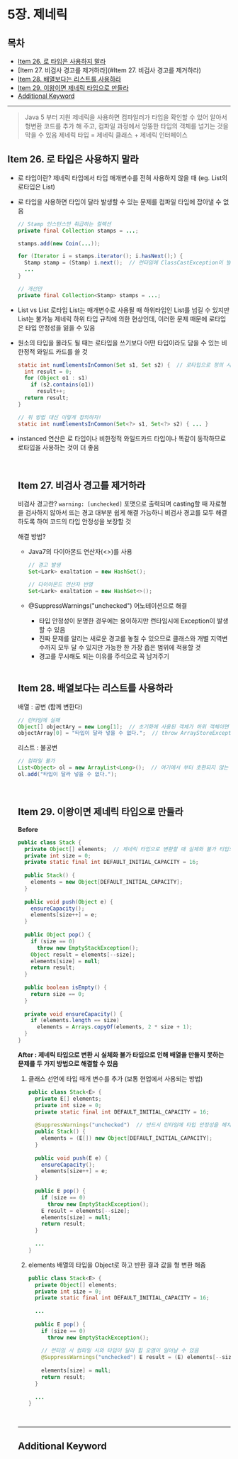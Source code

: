 # 5장. 제네릭

## 목차

- [Item 26. 로 타입은 사용하지 말라](#Item-25-로-타입은-사용하지-말라)
- [Item 27. 비검사 경고를 제거하라](#Item 27. 비검사 경고를 제거하라)
- [Item 28. 배열보다는 리스트를 사용하라](#Item-28-배열보다는-리스트를-사용하라)
- [Item 29. 이왕이면 제네릭 타입으로 만들라](#Item-29-이왕이면-제네릭-타입으로-만들라)
- [Additional Keyword](#Additional-Keyword)

---

> Java 5 부터 지원
> 제네릭을 사용하면 컴파일러가 타입을 확인할 수 있어 알아서 형변환 코드를 추가 해 주고, 컴파일 과정에서 엉뚱한 타입의 객체를 넘기는 것을 막을 수 있음
> 제네릭 타입 = 제네릭 클래스 + 제네릭 인터페이스

## Item 26. 로 타입은 사용하지 말라

* 로 타입이란?
  제네릭 타입에서 타입 매개변수를 전혀 사용하지 않을 때 (eg. List<E>의 로타입은 List)

* 로 타입을 사용하면 타입이 달라 발생할 수 있는 문제를 컴파일 타임에 잡아낼 수 없음

  ```java
  // Stamp 인스턴스만 취급하는 컬렉션
  private final Collection stamps = ...;
  
  stamps.add(new Coin(...));
  
  for (Iterator i = stamps.iterator(); i.hasNext();) {
    Stamp stamp = (Stamp) i.next();  // 런타임에 ClassCastException이 발생하지만 컴파일 타임에 발견 불가
    ...
  } 
  
  // 개선안
  private final Collection<Stamp> stamps = ...;
  ```

* List vs List<Object>
  로타입 List는 매개변수로 사용될 때 하위타입인 List<String>를 넘길 수 있지만 List<Object>는 불가능
  제네릭 하위 타입 규칙에 의한 현상인데, 이러한 문제 때문에 로타입은 타입 안정성을 잃을 수 있음

* 원소의 타입을 몰라도 될 때는 로타입을 쓰기보다 어떤 타입이라도 담을 수 있는 비한정적 와일드 카드를 쓸 것

  ```java
  static int numElementsInCommon(Set s1, Set s2) {  // 로타입으로 정의 시 s1, s2의 타입이 다르면 문제 발생
    int result = 0;
    for (Object o1 : s1)
      if (s2.contains(o1))
        result++;
    return result;
  }
  
  // 위 방법 대신 이렇게 정의하자!
  static int numElementsInCommon(Set<?> s1, Set<?> s2) { ... }
  ```

* instanced 연산은 로 타입이나 비한정적 와일드카드 타입이나 똑같이 동작하므로 로타입을 사용하는 것이 더 좋음

<br>

## Item 27. 비검사 경고를 제거하라

비검사 경고란? `warning: [unchecked]` 포맷으로 출력되며 casting할 때 자료형을 검사하지 않아서 뜨는 경고
대부분 쉽게 해결 가능하니 비검사 경고를 모두 해결하도록 하여 코드의 타입 안정성을 보장할 것 

해결 방법?

- Java7의 다이아몬드 연산자(<>)를 사용

  ```java
  // 경고 발생
  Set<Lark> exaltation = new HashSet();
  
  // 다이아몬드 연산자 반영
  Set<Lark> exaltation = new HashSet<>();
  ```

- @SuppressWarnings("unchecked") 어노테이션으로 해결

  - 타입 안정성이 분명한 경우에는 용이하지만 런타임시에 Exception이 발생할 수 있음
  - 진짜 문제를 알리는 새로운 경고를 놓칠 수 있으므로 클래스와 개별 지역변수까지 모두 달 수 있지만 가능한 한 가장 좁은 범위에 적용할 것
  - 경고를 무시해도 되는 이유를 주석으로 꼭 남겨주기

<br>

## Item 28. 배열보다는 리스트를 사용하라

배열 : 공변 (함께 변한다)

```java
// 런타임에 실패
Object[] objectAry = new Long[1];  // 초기화에 사용된 객체가 하위 객체이면 자동으로 casting 됨
objectArray[0] = "타입이 달라 넣을 수 없다.";  // throw ArrayStoreException
```

리스트 : 불공변

```java
// 컴파일 불가
List<Object> ol = new ArrayList<Long>();  // 여기에서 부터 호환되지 않는 타입이기에 컴파일 실패
ol.add("타입이 달라 넣을 수 없다.");
```

<br>

## Item 29. 이왕이면 제네릭 타입으로 만들라

**Before**

```java
public class Stack {
  private Object[] elements;  // 제네릭 타입으로 변환할 때 실체화 불가 티입으로 배열을 만들지 못하는 부분을 고려할 것
  private int size = 0;
  private static final int DEFAULT_INITIAL_CAPACITY = 16;
  
  public Stack() {
    elements = new Object[DEFAULT_INITIAL_CAPACITY];
  }
  
  public void push(Object e) {
    ensureCapacity();
    elements[size++] = e;
  }
  
  public Object pop() {
    if (size == 0)
      throw new EmptyStackException();
    Object result = elements[--size];
    elements[size] = null;
    return result;
  }
  
  public boolean isEmpty() {
    return size == 0;
  }
  
  private void ensureCapacity() {
    if (elements.length == size) 
      elements = Arrays.copyOf(elements, 2 * size + 1);
  }
}
```

**After : 제네릭 타입으로 변환 시 실체화 불가 타입으로 인해 배열을 만들지 못하는 문제를 두 가지 방법으로 해결할 수 있음**

1. 클래스 선언에 타입 매개 변수를 추가 (보통 현업에서 사용되는 방법)

   ```java
   public class Stack<E> {
     private E[] elements;  
     private int size = 0;
     private static final int DEFAULT_INITIAL_CAPACITY = 16;
     
     @SuppressWarnings("unchecked")  // 반드시 런타임에 타입 안정성을 헤치지 않음을 확인해야 함
     public Stack() {
       elements = (E[]) new Object[DEFAULT_INITIAL_CAPACITY];
     }
     
     public void push(E e) {
       ensureCapacity();
       elements[size++] = e;
     }
     
     public E pop() {
       if (size == 0)
         throw new EmptyStackException();
       E result = elements[--size];
       elements[size] = null;
       return result;
     }
     
     ...
   }
   ```

2. elements 배열의 타입을 Object로 하고 반환 결과 값을 형 변환 해줌

   ```java
   public class Stack<E> {
     private Object[] elements;  
     private int size = 0;
     private static final int DEFAULT_INITIAL_CAPACITY = 16;
     
     ...
       
     public E pop() {
       if (size == 0)
         throw new EmptyStackException();
       
       // 런타임 시 컴파일 시와 타입이 달라 힙 오염이 일어날 수 있음
       @SuppressWarnings("unchecked") E result = (E) elements[--size];
       
       elements[size] = null;
       return result;
     }
     
     ...
   }
   ```






<br>

---

## Additional Keyword

### 

